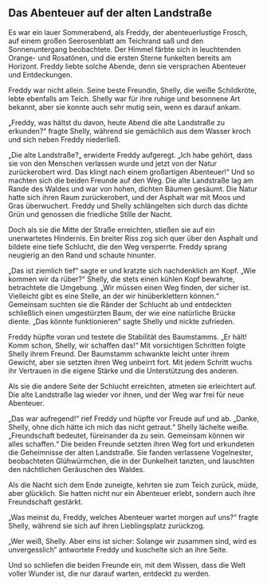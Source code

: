 ## Das Abenteuer auf der alten Landstraße

Es war ein lauer Sommerabend, als Freddy,
der abenteuerlustige Frosch, auf einem großen
Seerosenblatt am Teichrand saß und den Sonnenuntergang
beobachtete. Der Himmel färbte sich in leuchtenden
Orange- und Rosatönen, und die ersten Sterne funkelten
bereits am Horizont. Freddy liebte solche Abende,
denn sie versprachen Abenteuer und Entdeckungen.

Freddy war nicht allein. Seine beste Freundin,
Shelly, die weiße Schildkröte, lebte ebenfalls am
Teich. Shelly war für ihre ruhige und besonnene
Art bekannt, aber sie konnte auch sehr mutig sein,
wenn es darauf ankam.

„Freddy, was hältst du davon, heute Abend die
alte Landstraße zu erkunden?“ fragte Shelly,
während sie gemächlich aus dem Wasser kroch und
sich neben Freddy niederließ.

„Die alte Landstraße?„ erwiderte Freddy
aufgeregt. „Ich habe gehört, dass sie von den
Menschen verlassen wurde und jetzt von der Natur
zurückerobert wird. Das klingt nach einem großartigen
Abenteuer!“ Und so machten sich die beiden Freunde
auf den Weg. Die alte Landstraße lag am Rande des
Waldes und war von hohen, dichten Bäumen gesäumt. Die
Natur hatte sich ihren Raum zurückerobert, und der
Asphalt war mit Moos und Gras überwuchert. Freddy
und Shelly schlängelten sich durch das dichte Grün
und genossen die friedliche Stille der Nacht.

Doch als sie die Mitte der Straße erreichten, stießen
sie auf ein unerwartetes Hindernis. Ein breiter
Riss zog sich quer über den Asphalt und bildete
eine tiefe Schlucht, die den Weg versperrte. Freddy
sprang neugierig an den Rand und schaute hinunter.

„Das ist ziemlich tief“ sagte er und kratzte
sich nachdenklich am Kopf. „Wie kommen wir da
rüber?“ Shelly, die stets einen kühlen Kopf
bewahrte, betrachtete die Umgebung. „Wir müssen
einen Weg finden, der sicher ist. Vielleicht gibt es
eine Stelle, an der wir hinüberklettern können.“
Gemeinsam suchten sie die Ränder der Schlucht ab und
entdeckten schließlich einen umgestürzten Baum,
der wie eine natürliche Brücke diente. „Das
könnte funktionieren“ sagte Shelly und nickte zufrieden.

Freddy hüpfte voran und testete die Stabilität
des Baumstamms. „Er hält! Komm schon, Shelly,
wir schaffen das!“ Mit vorsichtigen Schritten
folgte Shelly ihrem Freund. Der Baumstamm schwankte
leicht unter ihrem Gewicht, aber sie setzten ihren Weg
unbeirrt fort. Mit jedem Schritt wuchs ihr Vertrauen
in die eigene Stärke und die Unterstützung des anderen.

Als sie die andere Seite der Schlucht erreichten,
atmeten sie erleichtert auf. Die alte Landstraße lag
wieder vor ihnen, und der Weg war frei für neue Abenteuer.

„Das war aufregend!“ rief Freddy und hüpfte
vor Freude auf und ab. „Danke, Shelly, ohne dich
hätte ich mich das nicht getraut.“ Shelly lächelte
weiße. „Freundschaft bedeutet, füreinander da zu
sein. Gemeinsam können wir alles schaffen.“ Die
beiden Freunde setzten ihren Weg fort und erkundeten
die Geheimnisse der alten Landstraße. Sie fanden
verlassene Vogelnester, beobachteten Glühwürmchen,
die in der Dunkelheit tanzten, und lauschten den
nächtlichen Geräuschen des Waldes.

Als die Nacht sich dem Ende zuneigte, kehrten sie zum
Teich zurück, müde, aber glücklich. Sie hatten
nicht nur ein Abenteuer erlebt, sondern auch ihre
Freundschaft gestärkt.

„Was meinst du, Freddy, welches Abenteuer wartet
morgen auf uns?“ fragte Shelly, während sie sich
auf ihren Lieblingsplatz zurückzog.

„Wer weiß, Shelly. Aber eins ist sicher: Solange
wir zusammen sind, wird es unvergesslich“ antwortete
Freddy und kuschelte sich an ihre Seite.

Und so schliefen die beiden Freunde ein, mit dem
Wissen, dass die Welt voller Wunder ist, die nur
darauf warten, entdeckt zu werden.
